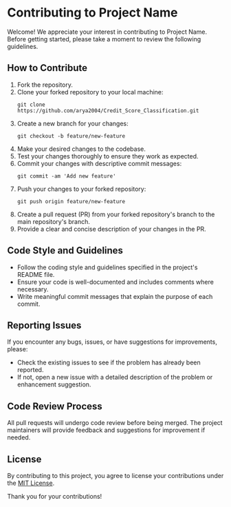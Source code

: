 
# Contributing to Project Name

Welcome! We appreciate your interest in contributing to Project Name. Before getting started, please take a moment to review the following guidelines.

## How to Contribute

1. Fork the repository.
2. Clone your forked repository to your local machine:
   ```
   git clone https://github.com/arya2004/Credit_Score_Classification.git
   ```
3. Create a new branch for your changes:
   ```
   git checkout -b feature/new-feature
   ```
4. Make your desired changes to the codebase.
5. Test your changes thoroughly to ensure they work as expected.
6. Commit your changes with descriptive commit messages:
   ```
   git commit -am 'Add new feature'
   ```
7. Push your changes to your forked repository:
   ```
   git push origin feature/new-feature
   ```
8. Create a pull request (PR) from your forked repository's branch to the main repository's branch.
9. Provide a clear and concise description of your changes in the PR.

## Code Style and Guidelines

- Follow the coding style and guidelines specified in the project's README file.
- Ensure your code is well-documented and includes comments where necessary.
- Write meaningful commit messages that explain the purpose of each commit.

## Reporting Issues

If you encounter any bugs, issues, or have suggestions for improvements, please:
- Check the existing issues to see if the problem has already been reported.
- If not, open a new issue with a detailed description of the problem or enhancement suggestion.

## Code Review Process

All pull requests will undergo code review before being merged. The project maintainers will provide feedback and suggestions for improvement if needed.

## License

By contributing to this project, you agree to license your contributions under the [MIT License](https://opensource.org/licenses/MIT).

Thank you for your contributions!
